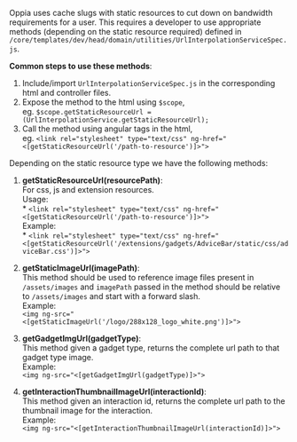 Oppia uses cache slugs with static resources to cut down on bandwidth requirements for a user. This requires a developer to use appropriate methods (depending on the static resource required) defined in `/core/templates/dev/head/domain/utilities/UrlInterpolationServiceSpec.js`.  

**Common steps to use these methods**:  
1. Include/import `UrlInterpolationServiceSpec.js` in the corresponding html and controller files.  
2. Expose the method to the html using `$scope`,  
eg. `$scope.getStaticResourceUrl = (UrlInterpolationService.getStaticResourceUrl);`  
3. Call the method using angular tags in the html,  
eg. `<link rel="stylesheet" type="text/css" ng-href="<[getStaticResourceUrl('/path-to-resource')]>">`  

Depending on the static resource type we have the following methods:  

1. **getStaticResourceUrl(resourcePath)**:  
    For css, js and extension resources.  
    Usage:   
        * `<link rel="stylesheet" type="text/css" ng-href="<[getStaticResourceUrl('/path-to-resource')]>">`       
    Example:  
        * `<link rel="stylesheet" type="text/css" ng-href="<[getStaticResourceUrl('/extensions/gadgets/AdviceBar/static/css/adviceBar.css')]>">`  

2. **getStaticImageUrl(imagePath)**:  
    This method should be used to reference image files present in `/assets/images` and `imagePath` passed in the method should be relative to `/assets/images` and start with a forward slash.  
Example:  
`<img ng-src="<[getStaticImageUrl('/logo/288x128_logo_white.png')]>">`

3. **getGadgetImgUrl(gadgetType)**:  
This method given a gadget type, returns the complete url path to that gadget type image.  
Example:  
`<img ng-src="<[getGadgetImgUrl(gadgetType)]>">`

4. **getInteractionThumbnailImageUrl(interactionId)**:  
This method given an interaction id, returns the complete url path to the thumbnail image for the interaction.  
Example:  
`<img ng-src="<[getInteractionThumbnailImageUrl(interactionId)]>">`